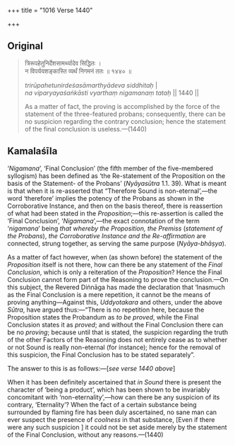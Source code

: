 +++
title = "1016 Verse 1440"

+++
## Original 
>
> त्रिरूपहेतुनिर्देशसामर्थ्यादेव सिद्धितः ।  
> न विपर्ययशङ्कास्ति व्यर्थं निगमनं ततः ॥ १४४० ॥ 
>
> *trirūpahetunirdeśasāmarthyādeva siddhitaḥ* \|  
> *na viparyayaśaṅkāsti vyarthaṃ nigamanaṃ tataḥ* \|\| 1440 \|\| 
>
> As a matter of fact, the proving is accomplished by the force of the statement of the three-featured probans; consequently, there can be no suspicion regarding the contrary conclusion; hence the statement of the final conclusion is useless.—(1440)



## Kamalaśīla

‘*Nigamana*’, ‘Final Conclusion’ (the fifth member of the five-membered syllogism) has been defined as ‘the Re-statement of the Proposition on the basis of the Statement- of the Probans’ (*Nyāyasūtra* 1.1. 39). What is meant is that when it is re-asserted that “Therefore Sound is non-eternal’,—the word ‘therefore’ implies the potency of the Probans as shown in the Corroborative Instance, and then on the basis thereof, there is reassertion of what had been stated in the *Proposition*;—this re-assertion is called the ‘Final Conclusion’, ‘*Nigamana*’,—the exact connotation of the term ‘*nigamana*’ being *that whereby the Proposition, the Premiss* (*statement of the Probans*), *the Corroborative Instance and the Re-affirmation* are connected, strung together, as serving the same purpose (*Nyāya-bhāṣya*).

As a matter of fact however, when (as shown before) the statement of the *Proposition* itself is not there, how can there be any statement of the *Final Conclusion*, which is only a reiteration of the *Proposition*? Hence the Final Conclusion cannot form part of the Reasoning to prove the conclusion.—On this subject, the Revered Diṅnāga has made the declaration that ‘Inasmuch as the Final Conclusion is a mere repetition, it cannot be the means of proving anything—Against this, *Uddyotakara* and others, under the above *Sūtra*, have argued thus:—“There is no repetition here, because the Proposition states the Probandum as *to be proved*, while the Final Conclusion states it as *proved*; and without the Final Conclusion there can be no *proving*; because until that is stated, the suspicion regarding the truth of the other Factors of the Reasoning does not entirely cease as to whether or not Sound is really non-eternal (for instance); hence for the removal of this suspicion, the Final Conclusion has to be stated separately”.

The answer to this is as follows:—[*see verse 1440 above*]

When it has been definitely ascertained that *in Sound* there is present the character of ‘being a product’, which has been shown to be invariably concomitant with ‘non-eternality’,—how can there be any suspicion of its contrary, ‘Eternality’? When the fact of a certain substance being surrounded by flaming fire has been duly ascertained, no sane man can ever suspect the presence of *coolness* in that substance, [Even if there were any such suspicion ] it could not be set aside merely by the statement of the Final Conclusion, without any reasons.—(1440)


